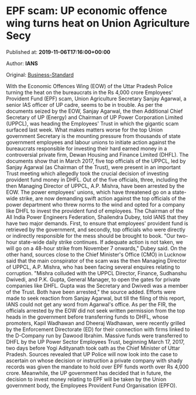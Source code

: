 
# EPF scam: UP economic offence wing turns heat on Union Agriculture Secy

Published at: **2019-11-06T17:16:00+00:00**

Author: **IANS**

Original: [Business-Standard](https://www.business-standard.com/article/current-affairs/epf-scam-up-economic-offence-wing-turns-heat-on-union-agriculture-secy-119110601661_1.html)

With the Economic Offences Wing (EOW) of the Uttar Pradesh Police turning the heat on the bureaucrats in the Rs 4,000 crore Employees' Provident Fund (EPF) scam, Union Agriculture Secretary Sanjay Agarwal, a senior IAS officer of UP cadre, seems to be in trouble.
As per the documents seized by the EOW, Sanjay Agarwal, the then Additional Chief Secretary of UP (Energy) and Chairman of UP Power Corporation Limited (UPPCL), was heading the Employees' Trust in which the gigantic scam surfaced last week.
What makes matters worse for the top Union government Secretary is the mounting pressure from thousands of state government employees and labour unions to initiate action against the bureaucrats responsible for investing their hard earned money in a controversial private firm, Dewan Housing and Finance Limited (DHFL).
The documents show that in March 2017, five top officials of the UPPCL, led by Sanjay Agarwal (as Chairman of the Trust), were present in an important Trust meeting which allegedly took the crucial decision of investing provident fund money in DHFL. Out of the five officials, three, including the then Managing Director of UPPCL, A.P. Mishra, have been arrested by the EOW.
The power employees' unions, which have threatened go on a state-wide strike, are now demanding swift action against the top officials of the power department who threw norms to the wind and opted for a company like DHFL to invest the provident fund of employees.
The Chairman of the All India Power Engineers Federation, Shailendra Dubey, told IANS that they have two major demands. First, to ensure that employees' provident fund is retrieved by the government, and secondly, top officials who were directly or indirectly responsible for the mess should be brought to book.
"Our two-hour state-wide daily strike continues. If adequate action is not taken, we will go on a 48-hour strike from November 7 onwards," Dubey said.
On the other hand, sources close to the Chief Minister's Office (CMO) in Lucknow said that the main conspirator of the scam was the then Managing Director of UPPCL, A.P. Mishra, who has been facing several enquires relating to corruption.
"Mishra colluded with the UPPCL Director, Finance, Sudhanshu Dwivedi, and P.K. Gupta, General Manager, to open the gates for private companies like DHFL. Gupta was the Secretary and Dwivedi was a member of the Trust. Both have been arrested," the source added.
Efforts were made to seek reaction from Sanjay Agarwal, but till the filing of this report, IANS could not get any word from Agarwal's office.
As per the FIR, the officials arrested by the EOW did not seek written permission from the top heads in the government before transferring funds to DHFL, whose promoters, Kapil Wadhawan and Dheeraj Wadhawan, were recently grilled by the Enforcement Directorate (ED) for their connection with firms linked to the D-Company run by Dawood Ibrahim.
Massive funds were transferred to DHFL by the UP Power Sector Employees Trust, beginning March 17, 2017, two days before Yogi Adityanath took oath as the Chief Minister of Uttar Pradesh.
Sources revealed that UP Police will now look into the case to ascertain on whose decision or instruction a private company with shady records was given the mandate to hold over EPF funds worth over Rs 4,000 crore.
Meanwhile, the UP government has decided that in future, the decision to invest money relating to EPF will be taken by the Union government body, the Employees Provident Fund Organisation (EPFO).
